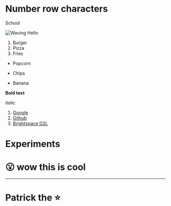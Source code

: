 # Number row characters
School

![Waving Hello](https://github.com/user-attachments/assets/2b9cdabd-42c7-4bbd-ab27-d3586f44f28c)

1. Burger
2. Pizza
3. Fries

- Popcorn
+ Chips
* Banana

**Bold text**

*italic* 

 1. [Google](google.com)
 2. [Github](github.com)
 3. [Brightspace D2L](learn.georgebrown.ca)

# Experiments

# :open_mouth:  wow this is cool
----------------------------------
# Patrick the :star:
